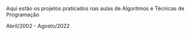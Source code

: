 Aqui estão os projetos praticados nas aulas de Algoritmos e Técnicas de Programação

Abril/2002 - Agosto/2022
